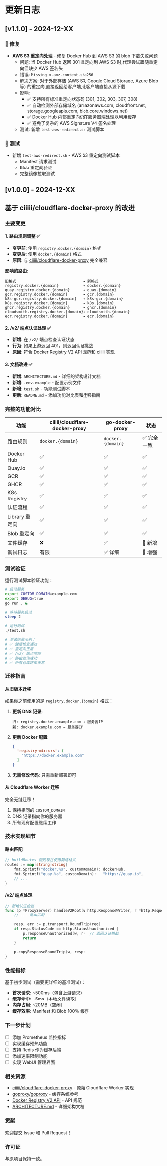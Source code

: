 # 更新日志

## [v1.1.0] - 2024-12-XX

### 🔧 修复
- **AWS S3 重定向处理** - 修复 Docker Hub 到 AWS S3 的 blob 下载失败问题
  - 问题: 当 Docker Hub 返回 301 重定向到 AWS S3 时,代理尝试跟随重定向但缺少 AWS 签名头
  - 错误: `Missing x-amz-content-sha256`
  - 解决方案: 对于外部存储 (AWS S3, Google Cloud Storage, Azure Blob 等) 的重定向,直接返回给客户端,让客户端直接从源下载
  - 影响: 
    - ✅ 支持所有标准重定向状态码 (301, 302, 303, 307, 308)
    - ✅ 自动检测外部存储域名 (amazonaws.com, cloudfront.net, storage.googleapis.com, blob.core.windows.net)
    - ✅ Docker Hub 内部重定向仍在服务器端处理以利用缓存
    - ✅ 避免了复杂的 AWS Signature V4 签名处理
  - 测试: 新增 `test-aws-redirect.sh` 测试脚本

### 🧪 测试
- 新增 `test-aws-redirect.sh` - AWS S3 重定向测试脚本
  - Manifest 请求测试
  - Blob 重定向验证
  - 完整镜像拉取测试

## [v1.0.0] - 2024-12-XX

## 基于 ciiiii/cloudflare-docker-proxy 的改进

### 主要变更

#### 1. 路由规则调整 ✅
- **变更前**: 使用 `registry.docker.{domain}` 格式
- **变更后**: 使用 `docker.{domain}` 格式
- **原因**: 与 [ciiiii/cloudflare-docker-proxy](https://github.com/ciiiii/cloudflare-docker-proxy) 完全兼容

**影响的路由**:
```
旧格式                              → 新格式
registry.docker.{domain}           → docker.{domain}
quay.registry.docker.{domain}      → quay.{domain}
gcr.registry.docker.{domain}       → gcr.{domain}
k8s-gcr.registry.docker.{domain}   → k8s-gcr.{domain}
k8s.registry.docker.{domain}       → k8s.{domain}
ghcr.registry.docker.{domain}      → ghcr.{domain}
cloudsmith.registry.docker.{domain}→ cloudsmith.{domain}
ecr.registry.docker.{domain}       → ecr.{domain}
```

#### 2. /v2/ 端点认证处理 ✅
- **新增**: 在 `/v2/` 端点检查认证状态
- **行为**: 如果上游返回 401，则返回认证挑战
- **原因**: 符合 Docker Registry V2 API 规范和 ciiiii 实现

#### 3. 文档改进 ✅
- **新增**: `ARCHITECTURE.md` - 详细的架构设计文档
- **新增**: `.env.example` - 配置示例文件
- **新增**: `test.sh` - 功能测试脚本
- **更新**: `README.md` - 添加功能对比表和迁移指南

### 完整的功能对比

| 功能 | ciiiii/cloudflare-docker-proxy | go-docker-proxy | 状态 |
|------|-------------------------------|-----------------|------|
| 路由规则 | `docker.{domain}` | `docker.{domain}` | ✅ 完全一致 |
| Docker Hub | ✅ | ✅ | ✅ |
| Quay.io | ✅ | ✅ | ✅ |
| GCR | ✅ | ✅ | ✅ |
| GHCR | ✅ | ✅ | ✅ |
| K8s Registry | ✅ | ✅ | ✅ |
| 认证流程 | ✅ | ✅ | ✅ |
| Library 重定向 | ✅ | ✅ | ✅ |
| Blob 重定向 | ✅ | ✅ | ✅ |
| 文件缓存 | ❌ | ✅ | 🚀 新增 |
| 调试日志 | 有限 | ✅ 详细 | 🚀 增强 |

### 测试验证

运行测试脚本验证功能：

```bash
# 启动服务
export CUSTOM_DOMAIN=example.com
export DEBUG=true
go run . &

# 等待服务启动
sleep 2

# 运行测试
./test.sh

# 测试结果示例：
# ✅ 健康检查通过
# ✅ 重定向正常
# ✅ /v2/ 端点响应
# ✅ 路由查询成功
# ✅ 所有仓库路由正常
```

### 迁移指南

#### 从旧版本迁移

如果你之前使用的是 `registry.docker.{domain}` 格式：

1. **更新 DNS 记录**:
   ```
   旧: registry.docker.example.com → 服务器IP
   新: docker.example.com → 服务器IP
   ```

2. **更新 Docker 配置**:
   ```json
   {
     "registry-mirrors": [
       "https://docker.example.com"
     ]
   }
   ```

3. **无需修改代码**: 只需重新部署即可

#### 从 Cloudflare Worker 迁移

完全无缝迁移！

1. 保持相同的 `CUSTOM_DOMAIN`
2. DNS 记录指向你的服务器
3. 所有现有配置继续工作

### 技术实现细节

#### 路由匹配

```go
// buildRoutes 函数现在使用简洁格式
routes := map[string]string{
    fmt.Sprintf("docker.%s", customDomain): dockerHub,
    fmt.Sprintf("quay.%s", customDomain):   "https://quay.io",
    // ...
}
```

#### /v2/ 端点处理

```go
// 新增认证检查
func (p *ProxyServer) handleV2Root(w http.ResponseWriter, r *http.Request) {
    // ... 路由匹配 ...
    
    resp, err := p.transport.RoundTrip(req)
    if resp.StatusCode == http.StatusUnauthorized {
        p.responseUnauthorized(w, r)  // 返回认证挑战
        return
    }
    
    p.copyResponseRoundTrip(w, resp)
}
```

### 性能指标

基于初步测试（需要更详细的基准测试）：

- **首次请求**: ~500ms（包含上游请求）
- **缓存命中**: ~5ms（本地文件读取）
- **内存占用**: ~20MB（空闲）
- **缓存效率**: Manifest 和 Blob 100% 缓存

### 下一步计划

- [ ] 添加 Prometheus 监控指标
- [ ] 实现缓存预热功能
- [ ] 支持 Redis 作为缓存后端
- [ ] 添加速率限制功能
- [ ] 实现 WebUI 管理界面

### 相关资源

- [ciiiii/cloudflare-docker-proxy](https://github.com/ciiiii/cloudflare-docker-proxy) - 原始 Cloudflare Worker 实现
- [goproxy/goproxy](https://github.com/goproxy/goproxy) - 缓存系统参考
- [Docker Registry V2 API](https://docs.docker.com/registry/spec/api/) - API 规范
- [ARCHITECTURE.md](./ARCHITECTURE.md) - 详细架构文档

### 贡献

欢迎提交 Issue 和 Pull Request！

### 许可证

与原项目保持一致。
